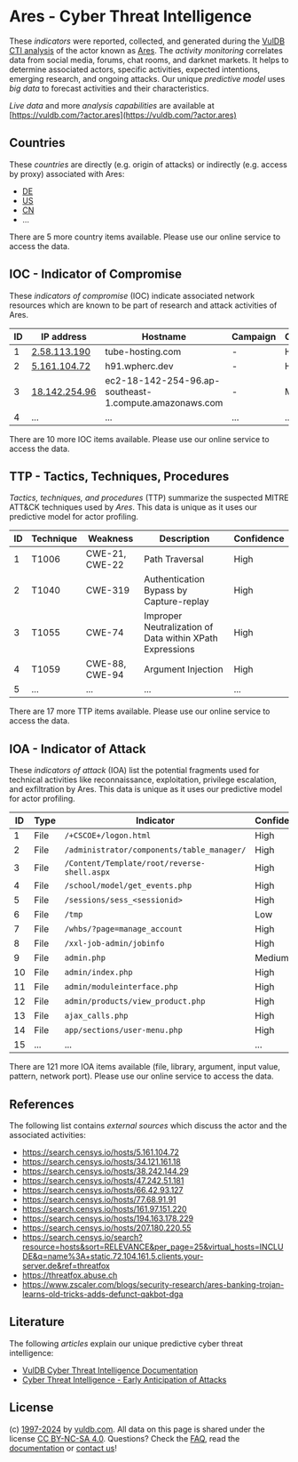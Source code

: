 # Ares - Cyber Threat Intelligence

These _indicators_ were reported, collected, and generated during the [VulDB CTI analysis](https://vuldb.com/?kb.cti) of the actor known as [Ares](https://vuldb.com/?actor.ares). The _activity monitoring_ correlates data from social media, forums, chat rooms, and darknet markets. It helps to determine associated actors, specific activities, expected intentions, emerging research, and ongoing attacks. Our unique _predictive model_ uses _big data_ to forecast activities and their characteristics.

_Live data_ and more _analysis capabilities_ are available at [https://vuldb.com/?actor.ares](https://vuldb.com/?actor.ares)

## Countries

These _countries_ are directly (e.g. origin of attacks) or indirectly (e.g. access by proxy) associated with Ares:

* [DE](https://vuldb.com/?country.de)
* [US](https://vuldb.com/?country.us)
* [CN](https://vuldb.com/?country.cn)
* ...

There are 5 more country items available. Please use our online service to access the data.

## IOC - Indicator of Compromise

These _indicators of compromise_ (IOC) indicate associated network resources which are known to be part of research and attack activities of Ares.

ID | IP address | Hostname | Campaign | Confidence
-- | ---------- | -------- | -------- | ----------
1 | [2.58.113.190](https://vuldb.com/?ip.2.58.113.190) | tube-hosting.com | - | High
2 | [5.161.104.72](https://vuldb.com/?ip.5.161.104.72) | h91.wpherc.dev | - | High
3 | [18.142.254.96](https://vuldb.com/?ip.18.142.254.96) | ec2-18-142-254-96.ap-southeast-1.compute.amazonaws.com | - | Medium
4 | ... | ... | ... | ...

There are 10 more IOC items available. Please use our online service to access the data.

## TTP - Tactics, Techniques, Procedures

_Tactics, techniques, and procedures_ (TTP) summarize the suspected MITRE ATT&CK techniques used by _Ares_. This data is unique as it uses our predictive model for actor profiling.

ID | Technique | Weakness | Description | Confidence
-- | --------- | -------- | ----------- | ----------
1 | T1006 | CWE-21, CWE-22 | Path Traversal | High
2 | T1040 | CWE-319 | Authentication Bypass by Capture-replay | High
3 | T1055 | CWE-74 | Improper Neutralization of Data within XPath Expressions | High
4 | T1059 | CWE-88, CWE-94 | Argument Injection | High
5 | ... | ... | ... | ...

There are 17 more TTP items available. Please use our online service to access the data.

## IOA - Indicator of Attack

These _indicators of attack_ (IOA) list the potential fragments used for technical activities like reconnaissance, exploitation, privilege escalation, and exfiltration by Ares. This data is unique as it uses our predictive model for actor profiling.

ID | Type | Indicator | Confidence
-- | ---- | --------- | ----------
1 | File | `/+CSCOE+/logon.html` | High
2 | File | `/administrator/components/table_manager/` | High
3 | File | `/Content/Template/root/reverse-shell.aspx` | High
4 | File | `/school/model/get_events.php` | High
5 | File | `/sessions/sess_<sessionid>` | High
6 | File | `/tmp` | Low
7 | File | `/whbs/?page=manage_account` | High
8 | File | `/xxl-job-admin/jobinfo` | High
9 | File | `admin.php` | Medium
10 | File | `admin/index.php` | High
11 | File | `admin/moduleinterface.php` | High
12 | File | `admin/products/view_product.php` | High
13 | File | `ajax_calls.php` | High
14 | File | `app/sections/user-menu.php` | High
15 | ... | ... | ...

There are 121 more IOA items available (file, library, argument, input value, pattern, network port). Please use our online service to access the data.

## References

The following list contains _external sources_ which discuss the actor and the associated activities:

* https://search.censys.io/hosts/5.161.104.72
* https://search.censys.io/hosts/34.121.161.18
* https://search.censys.io/hosts/38.242.144.29
* https://search.censys.io/hosts/47.242.51.181
* https://search.censys.io/hosts/66.42.93.127
* https://search.censys.io/hosts/77.68.91.91
* https://search.censys.io/hosts/161.97.151.220
* https://search.censys.io/hosts/194.163.178.229
* https://search.censys.io/hosts/207.180.220.55
* https://search.censys.io/search?resource=hosts&sort=RELEVANCE&per_page=25&virtual_hosts=INCLUDE&q=name%3A+static.72.104.161.5.clients.your-server.de&ref=threatfox
* https://threatfox.abuse.ch
* https://www.zscaler.com/blogs/security-research/ares-banking-trojan-learns-old-tricks-adds-defunct-qakbot-dga

## Literature

The following _articles_ explain our unique predictive cyber threat intelligence:

* [VulDB Cyber Threat Intelligence Documentation](https://vuldb.com/?kb.cti)
* [Cyber Threat Intelligence - Early Anticipation of Attacks](https://www.scip.ch/en/?labs.20201022)

## License

(c) [1997-2024](https://vuldb.com/?kb.changelog) by [vuldb.com](https://vuldb.com/?kb.about). All data on this page is shared under the license [CC BY-NC-SA 4.0](https://creativecommons.org/licenses/by-nc-sa/4.0/). Questions? Check the [FAQ](https://vuldb.com/?kb.faq), read the [documentation](https://vuldb.com/?kb) or [contact us](https://vuldb.com/?contact)!
